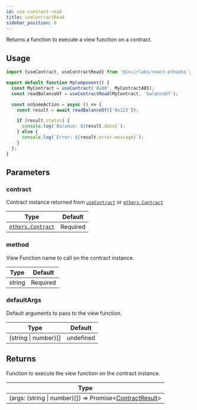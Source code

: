 ```yaml
---
id: use-contract-read
title: useContractRead
sidebar_position: 8
---
```


Returns a function to execute a view function on a contract.

## Usage

```jsx
import {useContract, useContractRead} from '@incirlabs/react-ethooks';

export default function MyComponent() {
  const MyContract = useContract('0x00', MyContractABI);
  const readBalanceOf = useContractRead(MyContract, 'balanceOf');

  const onSomeAction = async () => {
    const result = await readBalanceOf(['0x123']);

    if (result.status) {
      console.log(`Balance: ${result.data}`);
    } else {
      console.log(`Error: ${result.error.message}`);
    }
  };
}
```

## Parameters

### contract

Contract instance returned from [`useContract`](./use-contract) or [`ethers.Contract`](https://docs.ethers.org/v5/api/contract/contract/)

| Type                                                                   | Default  |
| ---------------------------------------------------------------------- | -------- |
| [`ethers.Contract`](https://docs.ethers.org/v5/api/contract/contract/) | Required |

### method

View Function name to call on the contract instance.

| Type   | Default  |
| ------ | -------- |
| string | Required |

### defaultArgs

Default arguments to pass to the view function.

| Type                 | Default   |
| -------------------- | --------- |
| (string \| number)[] | undefined |

## Returns

Function to execute the view function on the contract instance.

| Type                                                                                     |
| ---------------------------------------------------------------------------------------- |
| (args: (string \| number)[]) => Promise&lt;[ContractResult](../types#contractresult)&gt; |
